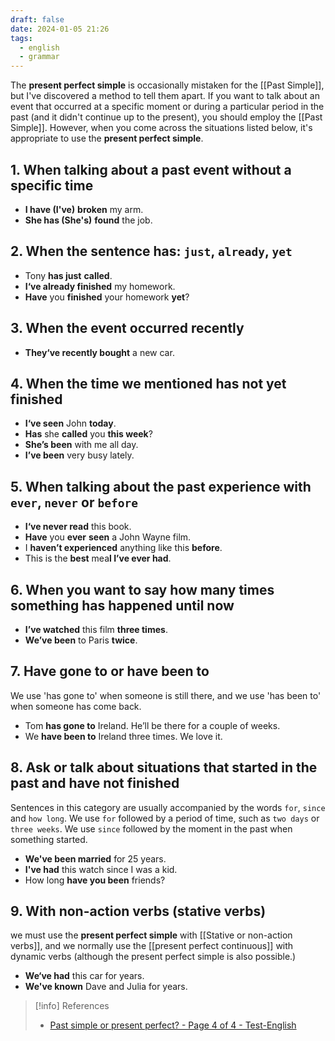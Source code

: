 ```yaml
---
draft: false
date: 2024-01-05 21:26
tags:
  - english
  - grammar
---
```


The **present perfect simple** is occasionally mistaken for the [[Past Simple]], but I've discovered a method to tell them apart. If you want to talk about an event that occurred at a specific moment or during a particular period in the past (and it didn't continue up to the present), you should employ the [[Past Simple]]. However, when you come across the situations listed below, it's appropriate to use the **present perfect simple**.

## 1. When talking about a past event without a specific time
- **I have (I've)** **broken** my arm.
- **She has (She's)** **found** the job. 

## 2. When the sentence has: `just`, `already`, `yet`
- Tony **has just** **called**.
- **I‘ve already finished** my homework. 
- **Have** you **finished** your homework **yet**?

## 3. When the event occurred recently
- **They‘ve recently bought** a new car.  

## 4. When the time we mentioned has not yet finished
- **I‘ve seen** John **today**. 
- **Has** she **called** you **this week**?
- **She’s been** with me all day. 
- **I’ve been** very busy lately. 

## 5. When talking about the past experience with `ever`, `never` or `before`
- **I‘ve never read** this book.
- **Have** you **ever** **seen** a John Wayne film.
- I **haven’t experienced** anything like this **before**.
- This is the **best** mea**l I’ve ever had**.

## 6. When you want to say how many times something has happened until now
- **I’ve watched** this film **three times**.
- **We’ve been** to Paris **twice**.

## 7. Have gone to or have been to
We use 'has gone to' when someone is still there, and we use 'has been to' when someone has come back.
- Tom **has gone to** Ireland. He’ll be there for a couple of weeks.
- We **have been to** Ireland three times. We love it.

## 8. Ask or talk about situations that started in the past and have not finished
Sentences in this category are usually accompanied by the words `for`, `since` and `how long`. We use `for` followed by a period of time, such as `two days` or `three weeks`. We use `since` followed by the moment in the past when something started.
- **We've been married** for 25 years.
- **I've had** this watch since I was a kid.
- How long **have you been** friends?

## 9. With non-action verbs (stative verbs)
we must use the **present perfect simple** with [[Stative or non-action verbs]],  and we normally use the [[present perfect continuous]] with dynamic verbs (although the present perfect simple is also possible.)
- **We‘ve had** this car for years.
- **We've known** Dave and Julia for years.

> [!info] References
> - [Past simple or present perfect? - Page 4 of 4 - Test-English](https://test-english.com/grammar-points/b1/past-simple-present-perfect/4/)
